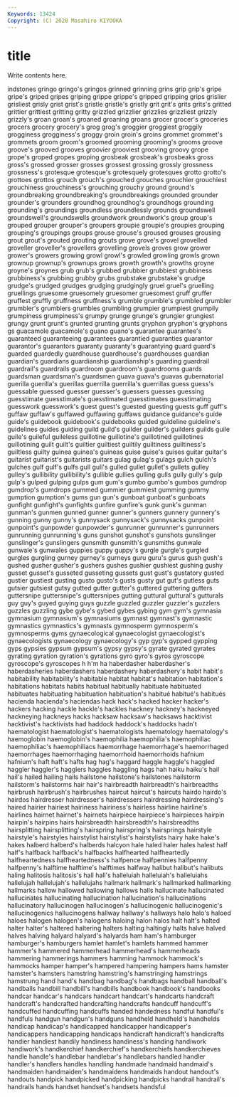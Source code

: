 ```yaml
---
Keywords: 13424
Copyright: (C) 2020 Masahiro KIYOOKA
---
```


# title

Write contents here.

indstones gringo gringo's gringos grinned
grinning grins grip grip's gripe gripe's griped gripes griping grippe
grippe's gripped gripping grips grislier grisliest grisly grist grist's gristle
gristle's gristly grit grit's grits grits's gritted grittier grittiest gritting
gritty grizzled grizzlier grizzlies grizzliest grizzly grizzly's groan groan's groaned
groaning groans grocer grocer's groceries grocers grocery grocery's grog grog's
groggier groggiest groggily grogginess grogginess's groggy groin groin's groins grommet
grommet's grommets groom groom's groomed grooming grooming's grooms groove groove's
grooved grooves groovier grooviest grooving groovy grope grope's groped gropes
groping grosbeak grosbeak's grosbeaks gross gross's grossed grosser grosses grossest
grossing grossly grossness grossness's grotesque grotesque's grotesquely grotesques grotto grotto's
grottoes grottos grouch grouch's grouched grouches grouchier grouchiest grouchiness grouchiness's
grouching grouchy ground ground's groundbreaking groundbreaking's groundbreakings grounded grounder grounder's
grounders groundhog groundhog's groundhogs grounding grounding's groundings groundless groundlessly grounds
groundswell groundswell's groundswells groundwork groundwork's group group's grouped grouper grouper's
groupers groupie groupie's groupies grouping grouping's groupings groups grouse grouse's
groused grouses grousing grout grout's grouted grouting grouts grove grove's
grovel grovelled groveller groveller's grovellers grovelling grovels groves grow grower
grower's growers growing growl growl's growled growling growls grown grownup
grownup's grownups grows growth growth's growths groyne groyne's groynes grub
grub's grubbed grubbier grubbiest grubbiness grubbiness's grubbing grubby grubs grubstake
grubstake's grudge grudge's grudged grudges grudging grudgingly gruel gruel's gruelling
gruellings gruesome gruesomely gruesomer gruesomest gruff gruffer gruffest gruffly gruffness
gruffness's grumble grumble's grumbled grumbler grumbler's grumblers grumbles grumbling grumpier
grumpiest grumpily grumpiness grumpiness's grumpy grunge grunge's grungier grungiest grungy
grunt grunt's grunted grunting grunts gryphon gryphon's gryphons gs guacamole
guacamole's guano guano's guarantee guarantee's guaranteed guaranteeing guarantees guarantied guaranties
guarantor guarantor's guarantors guaranty guaranty's guarantying guard guard's guarded guardedly
guardhouse guardhouse's guardhouses guardian guardian's guardians guardianship guardianship's guarding guardrail
guardrail's guardrails guardroom guardroom's guardrooms guards guardsman guardsman's guardsmen guava
guava's guavas gubernatorial guerilla guerilla's guerillas guerrilla guerrilla's guerrillas guess
guess's guessable guessed guesser guesser's guessers guesses guessing guesstimate guesstimate's
guesstimated guesstimates guesstimating guesswork guesswork's guest guest's guested guesting guests
guff guff's guffaw guffaw's guffawed guffawing guffaws guidance guidance's guide
guide's guidebook guidebook's guidebooks guided guideline guideline's guidelines guides guiding
guild guild's guilder guilder's guilders guilds guile guile's guileful guileless
guillotine guillotine's guillotined guillotines guillotining guilt guilt's guiltier guiltiest guiltily
guiltiness guiltiness's guiltless guilty guinea guinea's guineas guise guise's guises
guitar guitar's guitarist guitarist's guitarists guitars gulag gulag's gulags gulch
gulch's gulches gulf gulf's gulfs gull gull's gulled gullet gullet's
gullets gulley gulley's gullibility gullibility's gullible gullies gulling gulls gully
gully's gulp gulp's gulped gulping gulps gum gum's gumbo gumbo's
gumbos gumdrop gumdrop's gumdrops gummed gummier gummiest gumming gummy gumption
gumption's gums gun gun's gunboat gunboat's gunboats gunfight gunfight's gunfights
gunfire gunfire's gunk gunk's gunman gunman's gunmen gunned gunner gunner's
gunners gunnery gunnery's gunning gunny gunny's gunnysack gunnysack's gunnysacks gunpoint
gunpoint's gunpowder gunpowder's gunrunner gunrunner's gunrunners gunrunning gunrunning's guns gunshot
gunshot's gunshots gunslinger gunslinger's gunslingers gunsmith gunsmith's gunsmiths gunwale gunwale's
gunwales guppies guppy guppy's gurgle gurgle's gurgled gurgles gurgling gurney
gurney's gurneys guru guru's gurus gush gush's gushed gusher gusher's
gushers gushes gushier gushiest gushing gushy gusset gusset's gusseted gusseting
gussets gust gust's gustatory gusted gustier gustiest gusting gusto gusto's
gusts gusty gut gut's gutless guts gutsier gutsiest gutsy gutted
gutter gutter's guttered guttering gutters guttersnipe guttersnipe's guttersnipes gutting guttural
guttural's gutturals guy guy's guyed guying guys guzzle guzzled guzzler
guzzler's guzzlers guzzles guzzling gybe gybe's gybed gybes gybing gym
gym's gymnasia gymnasium gymnasium's gymnasiums gymnast gymnast's gymnastic gymnastics gymnastics's
gymnasts gymnosperm gymnosperm's gymnosperms gyms gynaecological gynaecologist gynaecologist's gynaecologists gynaecology
gynaecology's gyp gyp's gypped gypping gyps gypsies gypsum gypsum's gypsy
gypsy's gyrate gyrated gyrates gyrating gyration gyration's gyrations gyro gyro's
gyros gyroscope gyroscope's gyroscopes h h'm ha haberdasher haberdasher's haberdasheries
haberdashers haberdashery haberdashery's habit habit's habitability habitability's habitable habitat habitat's
habitation habitation's habitations habitats habits habitual habitually habituate habituated habituates
habituating habituation habituation's habitué habitué's habitués hacienda hacienda's haciendas hack
hack's hacked hacker hacker's hackers hacking hackle hackle's hackles hackney
hackney's hackneyed hackneying hackneys hacks hacksaw hacksaw's hacksaws hacktivist hacktivist's
hacktivists had haddock haddock's haddocks hadn't haematologist haematologist's haematologists haematology
haematology's haemoglobin haemoglobin's haemophilia haemophilia's haemophiliac haemophiliac's haemophiliacs haemorrhage haemorrhage's
haemorrhaged haemorrhages haemorrhaging haemorrhoid haemorrhoids hafnium hafnium's haft haft's hafts
hag hag's haggard haggle haggle's haggled haggler haggler's hagglers haggles
haggling hags hah haiku haiku's hail hail's hailed hailing hails
hailstone hailstone's hailstones hailstorm hailstorm's hailstorms hair hair's hairbreadth hairbreadth's
hairbreadths hairbrush hairbrush's hairbrushes haircut haircut's haircuts hairdo hairdo's hairdos
hairdresser hairdresser's hairdressers hairdressing hairdressing's haired hairier hairiest hairiness hairiness's
hairless hairline hairline's hairlines hairnet hairnet's hairnets hairpiece hairpiece's hairpieces
hairpin hairpin's hairpins hairs hairsbreadth hairsbreadth's hairsbreadths hairsplitting hairsplitting's hairspring
hairspring's hairsprings hairstyle hairstyle's hairstyles hairstylist hairstylist's hairstylists hairy hake
hake's hakes halberd halberd's halberds halcyon hale haled haler hales
halest half half's halfback halfback's halfbacks halfhearted halfheartedly halfheartedness halfheartedness's
halfpence halfpennies halfpenny halfpenny's halftime halftime's halftimes halfway halibut halibut's
halibuts haling halitosis halitosis's hall hall's halleluiah halleluiah's halleluiahs hallelujah
hallelujah's hallelujahs hallmark hallmark's hallmarked hallmarking hallmarks hallow hallowed hallowing
hallows halls hallucinate hallucinated hallucinates hallucinating hallucination hallucination's hallucinations hallucinatory
hallucinogen hallucinogen's hallucinogenic hallucinogenic's hallucinogenics hallucinogens hallway hallway's hallways halo
halo's haloed haloes halogen halogen's halogens haloing halon halos halt
halt's halted halter halter's haltered haltering halters halting haltingly halts
halve halved halves halving halyard halyard's halyards ham ham's hamburger
hamburger's hamburgers hamlet hamlet's hamlets hammed hammer hammer's hammered hammerhead
hammerhead's hammerheads hammering hammerings hammers hamming hammock hammock's hammocks hamper
hamper's hampered hampering hampers hams hamster hamster's hamsters hamstring hamstring's
hamstringing hamstrings hamstrung hand hand's handbag handbag's handbags handball handball's
handballs handbill handbill's handbills handbook handbook's handbooks handcar handcar's handcars
handcart handcart's handcarts handcraft handcraft's handcrafted handcrafting handcrafts handcuff handcuff's
handcuffed handcuffing handcuffs handed handedness handful handful's handfuls handgun handgun's
handguns handheld handheld's handhelds handicap handicap's handicapped handicapper handicapper's handicappers
handicapping handicaps handicraft handicraft's handicrafts handier handiest handily handiness handiness's
handing handiwork handiwork's handkerchief handkerchief's handkerchiefs handkerchieves handle handle's handlebar
handlebar's handlebars handled handler handler's handlers handles handling handmade handmaid
handmaid's handmaiden handmaiden's handmaidens handmaids handout handout's handouts handpick handpicked
handpicking handpicks handrail handrail's handrails hands handset handset's handsets handsful
